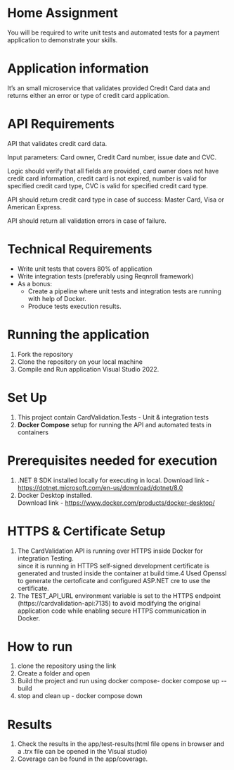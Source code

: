 # Home Assignment

You will be required to write unit tests and automated tests for a payment application to demonstrate your skills. 

# Application information 

It’s an small microservice that validates provided Credit Card data and returns either an error or type of credit card application. 

# API Requirements 

API that validates credit card data. 

Input parameters: Card owner, Credit Card number, issue date and CVC. 

Logic should verify that all fields are provided, card owner does not have credit card information, credit card is not expired, number is valid for specified credit card type, CVC is valid for specified credit card type. 

API should return credit card type in case of success: Master Card, Visa or American Express. 

API should return all validation errors in case of failure. 


# Technical Requirements 

 - Write unit tests that covers 80% of application 
 - Write integration tests (preferably using Reqnroll framework) 
 - As a bonus: 
    - Create a pipeline where unit tests and integration tests are running with help of Docker. 
    - Produce tests execution results. 

# Running the  application 

1. Fork the repository
2. Clone the repository on your local machine 
3. Compile and Run application Visual Studio 2022.

# Set Up

1. This project contain CardValidation.Tests - Unit & integration tests
2. **Docker Compose** setup for running the API and automated tests in containers

# Prerequisites needed for execution

1. .NET 8 SDK installed locally for executing in local.
    Download link - https://dotnet.microsoft.com/en-us/download/dotnet/8.0
2. Docker Desktop installed.  
   Download link - https://www.docker.com/products/docker-desktop/

# HTTPS & Certificate Setup
1. The CardValidation API is running over HTTPS inside Docker for integration Testing.\
   since it is running in HTTPS self-signed development certificate is generated and trusted inside the container at build time.4
   Used Openssl to generate the certoficate and configured ASP.NET cre to use the certificate.
2. The TEST_API_URL environment variable is set to the HTTPS endpoint (https://cardvalidation-api:7135) to avoid modifying the original application code while         enabling secure HTTPS communication in Docker.

# How to run
1. clone the repository using the link
2. Create a folder and open
3. Build the project and run using docker compose- docker compose up --build
4. stop and clean up - docker compose down

# Results
1. Check the results in the app/test-results(html file opens in browser and a .trx file can be opened in the Visual studio)
2. Coverage can be found in the app/coverage.
   

